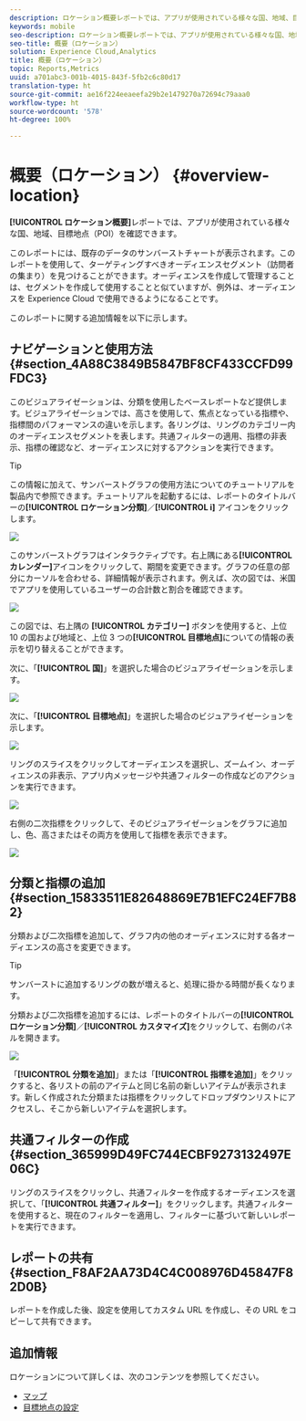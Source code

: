 ```yaml
---
description: ロケーション概要レポートでは、アプリが使用されている様々な国、地域、目標地点を確認できます。
keywords: mobile
seo-description: ロケーション概要レポートでは、アプリが使用されている様々な国、地域、目標地点を確認できます。
seo-title: 概要（ロケーション）
solution: Experience Cloud,Analytics
title: 概要（ロケーション）
topic: Reports,Metrics
uuid: a701abc3-001b-4015-843f-5fb2c6c80d17
translation-type: ht
source-git-commit: ae16f224eeaeefa29b2e1479270a72694c79aaa0
workflow-type: ht
source-wordcount: '578'
ht-degree: 100%

---
```



# 概要（ロケーション） {#overview-location}

**[!UICONTROL ロケーション概要]**&#x200B;レポートでは、アプリが使用されている様々な国、地域、目標地点（POI）を確認できます。

このレポートには、既存のデータのサンバーストチャートが表示されます。このレポートを使用して、ターゲティングすべきオーディエンスセグメント（訪問者の集まり）を見つけることができます。オーディエンスを作成して管理することは、セグメントを作成して使用することと似ていますが、例外は、オーディエンスを Experience Cloud で使用できるようになることです。

このレポートに関する追加情報を以下に示します。

## ナビゲーションと使用方法 {#section_4A88C3849B5847BF8CF433CCFD99FDC3}

このビジュアライゼーションは、分類を使用したベースレポートなど提供します。ビジュアライゼーションでは、高さを使用して、焦点となっている指標や、指標間のパフォーマンスの違いを示します。各リングは、リングのカテゴリー内のオーディエンスセグメントを表します。共通フィルターの適用、指標の非表示、指標の確認など、オーディエンスに対するアクションを実行できます。

>[!TIP]
>
>この情報に加えて、サンバーストグラフの使用方法についてのチュートリアルを製品内で参照できます。チュートリアルを起動するには、レポートのタイトルバーの&#x200B;**[!UICONTROL ロケーション分類]**／**[!UICONTROL i]** アイコンをクリックします。

![](assets/location.png)

このサンバーストグラフはインタラクティブです。右上隅にある&#x200B;**[!UICONTROL カレンダー]**&#x200B;アイコンをクリックして、期間を変更できます。グラフの任意の部分にカーソルを合わせる、詳細情報が表示されます。例えば、次の図では、米国でアプリを使用しているユーザーの合計数と割合を確認できます。

![](assets/location_mouse.png)

この図では、右上隅の **[!UICONTROL カテゴリー]** ボタンを使用すると、上位 10 の国および地域と、上位 3 つの&#x200B;**[!UICONTROL 目標地点]**&#x200B;についての情報の表示を切り替えることができます。

次に、「**[!UICONTROL 国]**」を選択した場合のビジュアライゼーションを示します。

![](assets/location_countries.png)

次に、「**[!UICONTROL 目標地点]**」を選択した場合のビジュアライゼーションを示します。

![](assets/location_poi.png)

リングのスライスをクリックしてオーディエンスを選択し、ズームイン、オーディエンスの非表示、アプリ内メッセージや共通フィルターの作成などのアクションを実行できます。

![](assets/location_aud.png)

右側の二次指標をクリックして、そのビジュアライゼーションをグラフに追加し、色、高さまたはその両方を使用して指標を表示できます。

![](assets/location_secondary.png)

## 分類と指標の追加 {#section_15833511E82648869E7B1EFC24EF7B82}

分類および二次指標を追加して、グラフ内の他のオーディエンスに対する各オーディエンスの高さを変更できます。

>[!TIP]
>
>サンバーストに追加するリングの数が増えると、処理に掛かる時間が長くなります。

分類および二次指標を追加するには、レポートのタイトルバーの&#x200B;**[!UICONTROL ロケーション分類]**／**[!UICONTROL カスタマイズ]**&#x200B;をクリックして、右側のパネルを開きます。

![](assets/location_rail.png)

「**[!UICONTROL 分類を追加]**」または「**[!UICONTROL 指標を追加]**」をクリックすると、各リストの前のアイテムと同じ名前の新しいアイテムが表示されます。新しく作成された分類または指標をクリックしてドロップダウンリストにアクセスし、そこから新しいアイテムを選択します。

## 共通フィルターの作成 {#section_365999D49FC744ECBF9273132497E06C}

リングのスライスをクリックし、共通フィルターを作成するオーディエンスを選択して、「**[!UICONTROL 共通フィルター]**」をクリックします。共通フィルターを使用すると、現在のフィルターを適用し、フィルターに基づいて新しいレポートを実行できます。

## レポートの共有 {#section_F8AF2AA73D4C4C008976D45847F82D0B}

レポートを作成した後、設定を使用してカスタム URL を作成し、その URL をコピーして共有できます。

## 追加情報

ロケーションについて詳しくは、次のコンテンツを参照してください。

* [マップ](/help/using/location/c-map-points.md)
* [目標地点の設定](/help/using/location/t-manage-points.md)